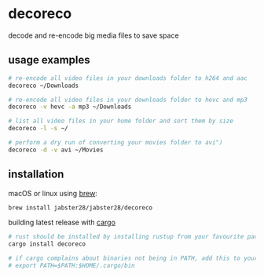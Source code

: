 # decoreco
decode and re-encode big media files to save space

## usage examples
```bash
# re-encode all video files in your downloads folder to h264 and aac
decoreco ~/Downloads

# re-encode all video files in your downloads folder to hevc and mp3
decoreco -v hevc -a mp3 ~/Downloads

# list all video files in your home folder and sort them by size
decoreco -l -s ~/

# perform a dry run of converting your movies folder to avi")
decoreco -d -v avi ~/Movies
```
## installation

macOS or linux using [brew](https://brew.sh):
```bash
brew install jabster28/jabster28/decoreco
```

building latest release with [cargo](https://doc.rust-lang.org/cargo/)

```bash
# rust should be installed by installing rustup from your favourite package manger e.g pacman -S rustup 
cargo install decoreco

# if cargo complains about binaries not being in PATH, add this to your shell profile:
# export PATH=$PATH:$HOME/.cargo/bin
```
